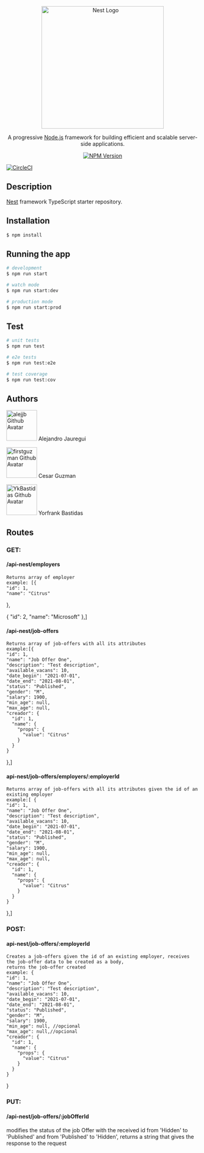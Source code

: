 <p align="center">
  <a href="http://nestjs.com/" target="blank"><img src="https://nestjs.com/img/logo_text.svg" width="320" alt="Nest Logo" /></a>
</p>

[circleci-image]: https://img.shields.io/circleci/build/github/nestjs/nest/master?token=abc123def456
[circleci-url]: https://circleci.com/gh/nestjs/nest

  <p align="center">A progressive <a href="http://nodejs.org" target="_blank">Node.js</a> framework for building efficient and scalable server-side applications.</p>
    <p align="center">
<a href="https://www.npmjs.com/~nestjscore" target="_blank"><img src="https://img.shields.io/npm/v/@nestjs/core.svg" alt="NPM Version" /></a>

<a href="https://circleci.com/gh/nestjs/nest" target="_blank"><img src="https://img.shields.io/circleci/build/github/nestjs/nest/master" alt="CircleCI" /></a>

</p>
  <!--[![Backers on Open Collective](https://opencollective.com/nest/backers/badge.svg)](https://opencollective.com/nest#backer)
  [![Sponsors on Open Collective](https://opencollective.com/nest/sponsors/badge.svg)](https://opencollective.com/nest#sponsor)-->

## Description

[Nest](https://github.com/nestjs/nest) framework TypeScript starter repository.

## Installation

```bash
$ npm install
```

## Running the app

```bash
# development
$ npm run start

# watch mode
$ npm run start:dev

# production mode
$ npm run start:prod
```

## Test

```bash
# unit tests
$ npm run test

# e2e tests
$ npm run test:e2e

# test coverage
$ npm run test:cov
```

## Authors

<p>
    <img
      alt="alejjb Github Avatar" 
      width="80" 
      src="https://github.com/alejjb.png?size=80"
    >
      Alejandro Jauregui
	<p>
    <img
      alt="firstguzman Github Avatar" 
      width="80" 
      src="https://github.com/firstguzman.png?size=80"
    >
        Cesar Guzman
	<p>
    <img
      alt="YkBastidas Github Avatar" 
      width="80" 
      src="https://github.com/YkBastidas.png?size=80"
    >
        Yorfrank Bastidas
    
## Routes
    
### GET:
    
#### /api-nest/employers

	Returns array of employer
	example: [{
    "id": 1,
    "name": "Citrus"
  },
    
  {
    "id": 2,
    "name": "Microsoft"
  },]

#### /api-nest/job-offers

	Returns array of job-offers with all its attributes
	example:[{
    "id": 1,
    "name": "Job Offer One",
    "description": "Test description",
    "available_vacans": 10,
    "date_begin": "2021-07-01",
    "date_end": "2021-08-01",
    "status": "Published",
    "gender": "M",
    "salary": 1900,
    "min_age": null,
    "max_age": null,
    "creador": {
      "id": 1,
      "name": {
        "props": {
          "value": "Citrus"
        }
      }
    }
  },]

#### api-nest/job-offers/employers/:employerId
    
	Returns array of job-offers with all its attributes given the id of an existing employer
	example:[ {
    "id": 1,
    "name": "Job Offer One",
    "description": "Test description",
    "available_vacans": 10,
    "date_begin": "2021-07-01",
    "date_end": "2021-08-01",
    "status": "Published",
    "gender": "M",
    "salary": 1900,
    "min_age": null,
    "max_age": null,
    "creador": {
      "id": 1,
      "name": {
        "props": {
          "value": "Citrus"
        }
      }
    }
  },]
    
### POST:
    
#### api-nest/job-offers/:employerId

	Creates a job-offers given the id of an existing employer, receives the job-offer data to be created as a body,
    returns the job-offer created
	example: {
    "id": 1,
    "name": "Job Offer One",
    "description": "Test description",
    "available_vacans": 10,
    "date_begin": "2021-07-01",
    "date_end": "2021-08-01",
    "status": "Published",
    "gender": "M",
    "salary": 1900,
    "min_age": null, //opcional
    "max_age": null,//opcional
    "creador": {
      "id": 1,
      "name": {
        "props": {
          "value": "Citrus"
        }
      }
    }
  }

### PUT:
    
#### /api-nest/job-offers/:jobOfferId
    
modifies the status of the job Offer with the received id from 'Hidden' to 'Published' and from 'Published' to 'Hidden',
    returns a string that gives the response to the request
